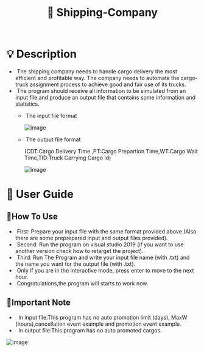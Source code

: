 <h1 align="center"> 🚚 Shipping-Company </h1>
<br>

# 💡 Description
<div>

- &nbsp;The shipping company needs to handle cargo delivery the most efficient and profitable way.
The company needs to automate the cargo-truck assignment process to achieve good and fair use
of its trucks.
- &nbsp;The program should receive all information to be simulated from an input file and
produce an output file that contains some information and statistics.
   - &nbsp;The input file format
  
     ![image](https://user-images.githubusercontent.com/110634473/193276464-d69f45fd-de4a-4336-9de2-5c4e2f075cb6.png)

   - &nbsp;The output file format
  
      (CDT:Cargo Delivery Time ,PT:Cargo Prepartion Time,WT:Cargo Wait Time,TID:Truck Carrying Cargo Id)

      ![image](https://user-images.githubusercontent.com/110634473/193277467-714560b1-30fa-45a7-aecc-e1a83ccf2d56.png)

 </div>

# 📖 User Guide
 ## 🔧How To Use

 - &nbsp;First: Prepare your input file with the same format provided above (Also there are some preprepared input and output files provided).
 - &nbsp;Second: Run the program on visual studio 2019 (if you want to use another version check how to retarget the project).
 - &nbsp;Third: Run The Program and write your input file name (with .txt) and the name you want for the output file (with .txt).
 - &nbsp;Only if you are in the interactive mode, press enter to move to the next hour.
 - &nbsp;Congratulations,the program will starts to work now.

## 🧨Important Note

- &nbsp; In input file:This program has no auto promotion limit (days), MaxW (hours),cancellation event example and promotion event example.
- &nbsp; In output file:This program has no auto promoted cargos.
 
 ![image](https://user-images.githubusercontent.com/110634473/193285493-d79d6424-7aed-48c7-bd1d-c957e253eccc.png)

